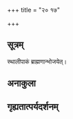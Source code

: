 +++
title = "२० १७"

+++
## सूत्रम्
स्थालीपाकं ब्राह्मणान्भोजयेत्।
## अनाकुला

## गृह्यतात्पर्यदर्शनम्


